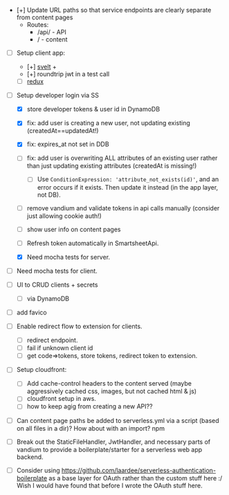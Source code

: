 

- [+] Update URL paths so that service endpoints are clearly separate from content pages
  - Routes:
    - /api/ - API 
    - /     - content
- [ ] Setup client app:
  - [+] [svelt](https://svelte.technology/guide) + 
  - [+] roundtrip jwt in a test call
  - [ ] [redux](http://redux.js.org/docs/introduction/CoreConcepts.html)
- [ ] Setup developer login via SS
  - [x] store developer tokens & user id in DynamoDB
  - [x] fix: add user is creating a new user, not updating existing (createdAt==updatedAt!)
  - [x] fix: expires_at not set in DDB
  
  - [ ] fix: add user is overwriting ALL attributes of an existing user rather than just updating existing attributes (createdAt is missing!)
    - [ ] Use `ConditionExpression: 'attribute_not_exists(id)'`, and an error occurs if it exists. Then update it instead (in the app layer, not DB).

  

  - [ ] remove vandium and validate tokens in api calls manually (consider just allowing cookie auth!)
  - [ ] show user info on content pages
  - [ ] Refresh token automatically in SmartsheetApi.
  - [x] Need mocha tests for server.

- [ ] Need mocha tests for client.
- [ ] UI to CRUD clients + secrets
  - [ ] via DynamoDB
- [ ] add favico
- [ ] Enable redirect flow to extension for clients.
  - [ ] redirect endpoint.
  - [ ] fail if unknown client id
  - [ ] get code=>tokens, store tokens, redirect token to extension.
- [ ] Setup cloudfront:
  - [ ] Add cache-control headers to the content served (maybe aggressively cached css, images, but not cached html & js)
  - [ ] cloudfront setup in aws.
  - [ ] how to keep agig from creating a new API??
- [ ] Can content page paths be added to serverless.yml via a script (based on all files in a dir)? How about with an import?
npm 
- [ ] Break out the StaticFileHandler, JwtHandler, and necessary parts of vandium to provide a boilerplate/starter for a serverless web app backend.

- [ ] Consider using https://github.com/laardee/serverless-authentication-boilerplate as a base layer for OAuth rather than the custom stuff here :/ Wish I would have found that before I wrote the OAuth stuff here.